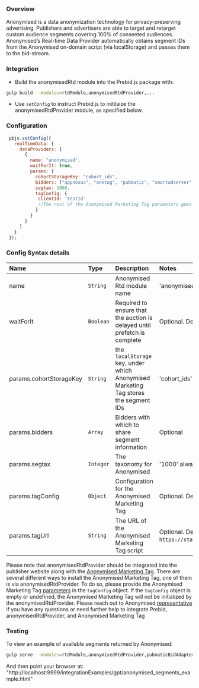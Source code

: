 ### Overview

Anonymised is a data anonymization technology for privacy-preserving advertising. Publishers and advertisers are able to target and retarget custom audience segments covering 100% of consented audiences.
Anonymised’s Real-time Data Provider automatically obtains segment IDs from the Anonymised on-domain script (via localStorage) and passes them to the bid-stream.

### Integration

 - Build the anonymisedRtd module into the Prebid.js package with:

 ```bash
 gulp build --modules=rtdModule,anonymisedRtdProvider,...
 ```

 - Use `setConfig` to instruct Prebid.js to initilaize the anonymisedRtdProvider module, as specified below.

### Configuration

```javascript
 pbjs.setConfig({
   realTimeData: {
     dataProviders: [
       {
         name: "anonymised",
         waitForIt: true,
         params: {
           cohortStorageKey: "cohort_ids",
           bidders: ["appnexus", "onetag", "pubmatic", "smartadserver", ...],
           segtax: 1000,
           tagConfig: {
            clientId: 'testId'
            //The rest of the Anonymised Marketing Tag parameters goes here
           }
         }
       }
     ]
   }
 });
 ```

 ### Config Syntax details
| Name  |Type | Description   | Notes  |
| :------------ | :------------ | :------------ |:------------ |
| name | `String` | Anonymised Rtd module name | 'anonymised' always|
| waitForIt | `Boolean` | Required to ensure that the auction is delayed until prefetch is complete | Optional. Defaults to false |
| params.cohortStorageKey | `String` | the `localStorage` key, under which Anonymised Marketing Tag stores the segment IDs | 'cohort_ids' always |
| params.bidders | `Array` | Bidders with which to share segment information | Optional |
| params.segtax | `Integer` | The taxonomy for Anonymised | '1000' always |
| params.tagConfig | `Object` | Configuration for the Anonymised Marketing Tag | Optional. Defaults to `{}`. |
| params.tagUrl | `String` | The URL of the Anonymised Marketing Tag script | Optional. Defaults to `https://static.anonymised.io/light/loader.js`. |

Please note that anonymisedRtdProvider should be integrated into the publisher website along with the [Anonymised Marketing Tag](https://support.anonymised.io/integrate/marketing-tag). There are several different ways to install the Anonymised Marketing Tag, one of them is via anonymisedRtdProvider. To do so, please provide the Anonymised Marketing Tag [parameters](https://support.anonymised.io/integrate/optional-anonymised-tag-parameters) in the `tagConfig` object. If the `tagConfig` object is empty or undefined, the Anonymised Marketing Tag will not be initialized by the anonymisedRtdProvider.
Please reach out to Anonymised [representative](mailto:support@anonymised.io) if you have any questions or need further help to integrate Prebid, anonymisedRtdProvider, and Anonymised Marketing Tag

### Testing
To view an example of available segments returned by Anonymised:
```bash
gulp serve --modules=rtdModule,anonymisedRtdProvider,pubmaticBidAdapter
```
And then point your browser at:
"http://localhost:9999/integrationExamples/gpt/anonymised_segments_example.html"
